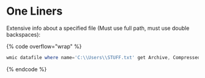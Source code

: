 # One Liners

Extensive info about a specified file (Must use full path, must use double backspaces):

{% code overflow="wrap" %}
```powershell
wmic datafile where name='C:\\Users\\STUFF.txt' get Archive, Compressed, CreationDate, Description, Drive, Encrypted, Extension, FileName, FileType, FSName, Hidden, InstallDate, InUseCount, LastAccessed, LastModified, Manufacturer, Name, Path, Readable, Size, Status, System, Version /format:list
```
{% endcode %}
